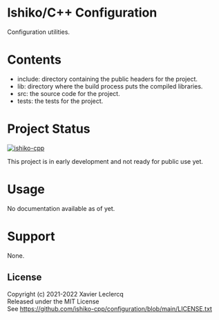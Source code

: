 # Ishiko/C++ Configuration

Configuration utilities.

# Contents

- include: directory containing the public headers for the project.
- lib: directory where the build process puts the compiled libraries.
- src: the source code for the project.
- tests: the tests for the project.

# Project Status

[![ishiko-cpp](https://circleci.com/gh/ishiko-cpp/configuration.svg?style=shield)](https://circleci.com/gh/ishiko-cpp/configuration)

This project is in early development and not ready for public use yet.

# Usage

No documentation available as of yet.

# Support

None.

## License

Copyright (c) 2021-2022 Xavier Leclercq\
Released under the MIT License\
See https://github.com/ishiko-cpp/configuration/blob/main/LICENSE.txt
